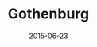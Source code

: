 ---
title: Gothenburg
date: 2015-06-23
images: [both-front.png, both-side.png]
props: [rbb, sb, camo-shorts, black-lace-up-boots, harley-jacket, leather-chaps, rainbow-tshirt, bondage-gear, black-teddie-mercury-hat, studded-black-choker, aviators, rainbow-peace-sign-necklace, pearl-necklace, pink-hello-kitty-chair, freddie-mustache]
---